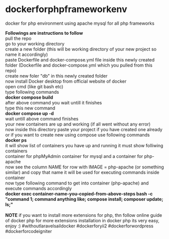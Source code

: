 # dockerforphpframeworkenv
docker for php environment using apache mysql for all php frameworks

**Followings are instructions to follow** <br>
pull the repo  <br>
go to your working directory  <br>
create a new folder (this will be working directory of your new project so name it accordingly) <br>
paste Dockerfile and docker-compose.yml file inside this newly created folder (Dockerfile and docker-compose.yml which you pulled from this repo) <br>
create new foler "db" in this newly created folder <br>
now install Docker desktop from official website of docker <br>
open cmd (like git bash etc)  <br>
type following commands  <br>
**docker compose build** <br>
after above command you wait untill it finishes  <br>
type this new command  <br>
**docker compose up -d** <br>
wait untill above command finishes <br>
your new containers are up and working (if all went without any error)  <br>
now inside this directory paste your project if you have created one already or if you want to create new using compose use following commands <br>
**docker ps**  <br>
it will show list of containers you have up and running it must show folliwing containers  <br>
container for phpMyAdmin container for mysql and a container for php-apache  <br>
now see the column NAME for row with IMAGE = php-apache (or something similar) and copy that name it will be used for executing commands inside container <br>
now type following command to get into container (php-apache) and execute commands accordingly  <br>
**docker exec container-name-you-copied-from-above-steps bash -c "command 1; command anything like; compose install; composer update; ls;"**
 <br>
  <br>
  **NOTE**
if you want to install more extensions for php, thn follow online guide of docker php for more extensions installation in docker php its very easy, 
enjoy :) 
#withoutlaravelsaildocker
#dockerforyii2
#dockerforwordpress
#dockerforcodeigniter


